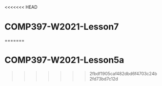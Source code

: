 <<<<<<< HEAD
# COMP397-W2021-Lesson7
=======
# COMP397-W2021-Lesson5a
>>>>>>> 2fbdf1905caf482dbd6f4703c24b2fd73bd7c12d

